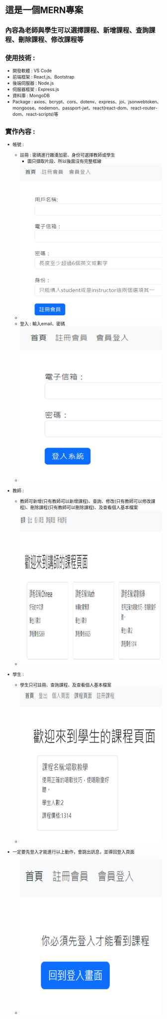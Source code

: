 # 這是一個MERN專案
## 內容為老師與學生可以選擇課程、新增課程、查詢課程、刪除課程、修改課程等

## 使用技術 :
 - 開發軟體 : VS Code
 - 前端框架 : React.js、Bootstrap
 - 後端伺服器 : Node.js
 - 伺服器框架 : Express.js
 - 資料庫 : MongoDB
 - Package : axios、bcrypt、cors、dotenv、express、joi、jsonwebtoken、mongoose、nodemon、passport-jwt、react(react-dom、react-router-dom、react-scripts)等

## 實作內容 :
 - 帳號 :
   - 註冊 : 密碼進行雜湊加密、身份可選擇教師或學生
      - 圖只擷取片段、所以後面沒有完整框線
   - <img src="https://github.com/johnny871006/mernJ/blob/main/rmImage/%E8%A8%BB%E5%86%8A.png" alt="" height="500em" width="650em" />
   - 登入 : 輸入email、密碼
   - <img src="https://github.com/johnny871006/mernJ/blob/main/rmImage/%E7%99%BB%E5%85%A5.png" alt="" height="500em" width="650em" />
     
 - 教師 :
   - 教師可新增(只有教師可以新增課程)、查詢、修改(只有教師可以修改課程)、刪除課程(只有教師可以刪除課程)、及查看個人基本檔案
   -  <img src="https://github.com/johnny871006/mernJ/blob/main/rmImage/%E6%95%99%E5%B8%AB%E8%AA%B2%E7%A8%8B.png" alt=""  height="500em" width="650em" />

 - 學生 :
   - 學生只可註冊、查詢課程、及查看個人基本檔案
   -  <img src="https://github.com/johnny871006/mernJ/blob/main/rmImage/%E5%AD%B8%E7%94%9F%E8%AA%B2%E7%A8%8B.png" alt="" height="500em" width="650em"  />
   
 - 一定要先登入才能進行以上動作，會跳出訊息，並導回登入頁面
   - <img src="https://github.com/johnny871006/mernJ/blob/main/rmImage/%E7%84%A1%E7%99%BB%E5%85%A5%E7%95%AB%E9%9D%A2.png" alt="" height="500em" width="650em"> 


